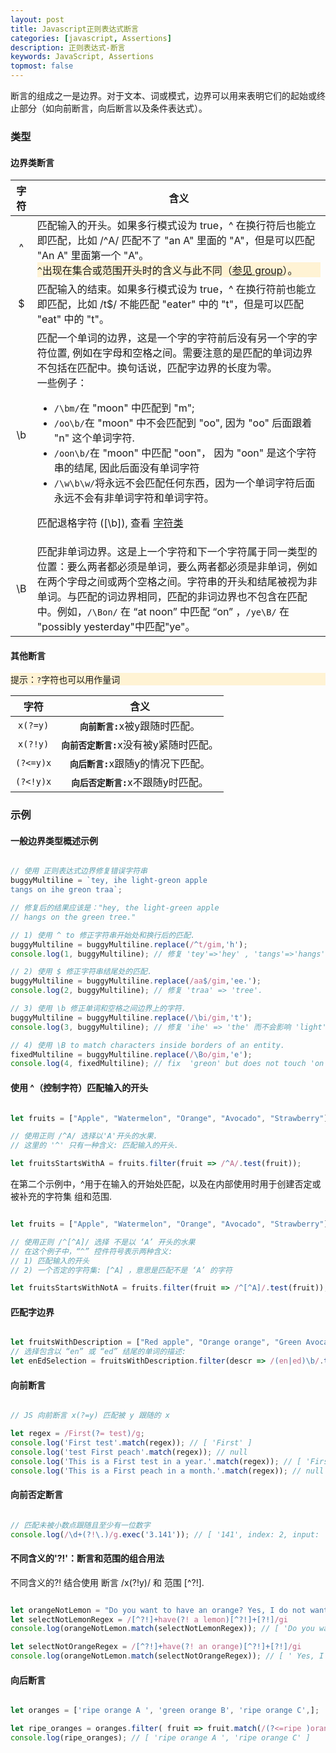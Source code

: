 ```yaml
---
layout: post
title: Javascript正则表达式断言
categories: [javascript, Assertions]
description: 正则表达式-断言
keywords: JavaScript, Assertions
topmost: false
---
```


断言的组成之一是边界。对于文本、词或模式，边界可以用来表明它们的起始或终止部分（如向前断言，向后断言以及条件表达式）。

### 类型

#### 边界类断言

| 字符 | 含义 |
| :----: | :----: |
| ^ | <div style="text-align:left;">匹配输入的开头。如果多行模式设为 true，^ 在换行符后也能立即匹配，比如 /^A/ 匹配不了 "an A" 里面的 "A"，但是可以匹配 "An A" 里面第一个 "A"。 <div style="background-color: #fff3d4"><code>^</code>出现在集合或范围开头时的含义与此不同（[参见 group](#)）。</div></div>|
| $ | <div style="text-align:left;">匹配输入的结束。如果多行模式设为 true，^ 在换行符前也能立即匹配，比如 /t$/ 不能匹配  "eater" 中的 "t"，但是可以匹配 "eat" 中的 "t"。</div> |
| \b | <div style="text-align:left;">匹配一个单词的边界，这是一个字的字符前后没有另一个字的字符位置, 例如在字母和空格之间。需要注意的是匹配的单词边界不包括在匹配中。换句话说，匹配字边界的长度为零。<br />一些例子： <br /> <ul><li><code>/\bm/</code>在 "moon" 中匹配到 "m";</li><li><code>/oo\b/</code>在 "moon" 中不会匹配到 "oo", 因为 "oo" 后面跟着 "n" 这个单词字符.</li><li><code>/oon\b/</code>在 "moon" 中匹配 "oon"， 因为 "oon" 是这个字符串的结尾, 因此后面没有单词字符</li><li><code>/\w\b\w/</code>将永远不会匹配任何东西，因为一个单词字符后面永远不会有非单词字符和单词字符。</li></ul><p>匹配退格字符 ([\b]), 查看 [字符类](#) </p></div> |
| \B | <div style="text-align:left;">匹配非单词边界。这是上一个字符和下一个字符属于同一类型的位置：要么两者都必须是单词，要么两者都必须是非单词，例如在两个字母之间或两个空格之间。字符串的开头和结尾被视为非单词。与匹配的词边界相同，匹配的非词边界也不包含在匹配中。例如，<code>/\Bon/</code> 在 “at noon” 中匹配 “on” ，<code>/ye\B/</code> 在 "possibly yesterday"中匹配"ye"。</div> |

#### 其他断言

<div style="background-color: #fff3d4">提示：<code>?</code>字符也可以用作量词</div>

| 字符 | 含义 |
| :----: | :----: |
| <code>x(?=y)</code> | <code><b>向前断言:</b></code>x被y跟随时匹配。 |
| <code>x(?!y)</code> | <code><b>向前否定断言:</b></code>x没有被y紧随时匹配。 |
| <code>(?<=y)x</code> | <code><b>向后断言:</b></code>x跟随y的情况下匹配。 |
| <code>(?<!y)x</code> | <code><b>向后否定断言:</b></code>x不跟随y时匹配。 |

### 示例

#### 一般边界类型概述示例

```js

// 使用 正则表达式边界修复错误字符串 
buggyMultiline = `tey, ihe light-greon apple 
tangs on ihe greon traa`;

// 修复后的结果应该是："hey, the light-green apple
// hangs on the green tree."

// 1) 使用 ^ to 修正字符串开始处和换行后的匹配.
buggyMultiline = buggyMultiline.replace(/^t/gim,'h'); 
console.log(1, buggyMultiline); // 修复 'tey'=>'hey' , 'tangs'=>'hangs' 避开了'traa'

// 2) 使用 $ 修正字符串结尾处的匹配.
buggyMultiline = buggyMultiline.replace(/aa$/gim,'ee.'); 
console.log(2, buggyMultiline); // 修复 'traa' => 'tree'.

// 3) 使用 \b 修正单词和空格之间边界上的字符.
buggyMultiline = buggyMultiline.replace(/\bi/gim,'t');
console.log(3, buggyMultiline); // 修复 'ihe' => 'the' 而不会影响 'light'.

// 4) 使用 \B to match characters inside borders of an entity.
fixedMultiline = buggyMultiline.replace(/\Bo/gim,'e');
console.log(4, fixedMultiline); // fix  'greon' but does not touch 'on'.

```

#### 使用 ^（控制字符）匹配输入的开头

```js

let fruits = ["Apple", "Watermelon", "Orange", "Avocado", "Strawberry"];

// 使用正则 /^A/ 选择以'A'开头的水果.
// 这里的 '^' 只有一种含义: 匹配输入的开头.

let fruitsStartsWithA = fruits.filter(fruit => /^A/.test(fruit));

```

在第二个示例中，^用于在输入的开始处匹配，以及在内部使用时用于创建否定或被补充的字符集 组和范围.

```js

let fruits = ["Apple", "Watermelon", "Orange", "Avocado", "Strawberry"];

// 使用正则 /^[^A]/ 选择 不是以 ‘A’ 开头的水果
// 在这个例子中，“^” 控件符号表示两种含义:
// 1) 匹配输入的开头
// 2) 一个否定的字符集: [^A] ，意思是匹配不是 ‘A’ 的字符

let fruitsStartsWithNotA = fruits.filter(fruit => /^[^A]/.test(fruit));

```

#### 匹配字边界

```js

let fruitsWithDescription = ["Red apple", "Orange orange", "Green Avocado"];
// 选择包含以 “en” 或 “ed” 结尾的单词的描述:
let enEdSelection = fruitsWithDescription.filter(descr => /(en|ed)\b/.test(descr));

```

#### 向前断言

```js

// JS 向前断言 x(?=y) 匹配被 y 跟随的 x

let regex = /First(?= test)/g;
console.log('First test'.match(regex)); // [ 'First' ]
console.log('test First peach'.match(regex)); // null
console.log('This is a First test in a year.'.match(regex)); // [ 'First' ]
console.log('This is a First peach in a month.'.match(regex)); // null

```

#### 向前否定断言

```js

// 匹配未被小数点跟随且至少有一位数字
console.log(/\d+(?!\.)/g.exec('3.141')); // [ '141', index: 2, input: '3.141' ]

```

#### 不同含义的'?!'：断言和范围的组合用法

不同含义的?! 结合使用 断言  /x(?!y)/ 和  范围 [^?!].

```js

let orangeNotLemon = "Do you want to have an orange? Yes, I do not want to have a lemon!";
let selectNotLemonRegex = /[^?!]+have(?! a lemon)[^?!]+[?!]/gi
console.log(orangeNotLemon.match(selectNotLemonRegex)); // [ 'Do you want to have an orange?' ]

let selectNotOrangeRegex = /[^?!]+have(?! an orange)[^?!]+[?!]/gi
console.log(orangeNotLemon.match(selectNotOrangeRegex)); // [ ' Yes, I do not want to have a lemon!' ]

```

#### 向后断言

```js

let oranges = ['ripe orange A ', 'green orange B', 'ripe orange C',];

let ripe_oranges = oranges.filter( fruit => fruit.match(/(?<=ripe )orange/));
console.log(ripe_oranges); // [ 'ripe orange A ', 'ripe orange C' ]

```
